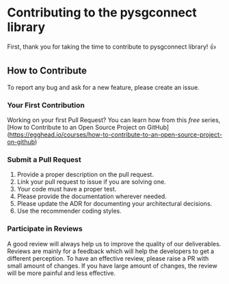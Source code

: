 # Contributing  to the pysgconnect library

First, thank you for taking the time to contribute to pysgconnect library! :+1: 

## How to Contribute

To report any bug and ask for a new feature, please create an issue.

### Your First Contribution
Working on your first Pull Request? You can learn how from this *free* series, [How to Contribute to an Open Source Project on GitHub]
(https://egghead.io/courses/how-to-contribute-to-an-open-source-project-on-github)

### Submit a Pull Request
 1. Provide a proper description on the pull request.
 2. Link your pull request to issue if you are solving one.
 3. Your code must have a proper test.
 4. Please provide the documentation wherever needed.
 5. Please update the ADR for documenting your architectural decisions. 
 6. Use the recommender coding styles.

### Participate in Reviews
A good review will always help us to improve the quality of our deliverables. 
Reviews are mainly for a feedback which will help the developers to get a different perception. 
To have an effective review, please raise a PR with small amount of changes. If you have large amount of changes, the review will be more painful and less effective. 

